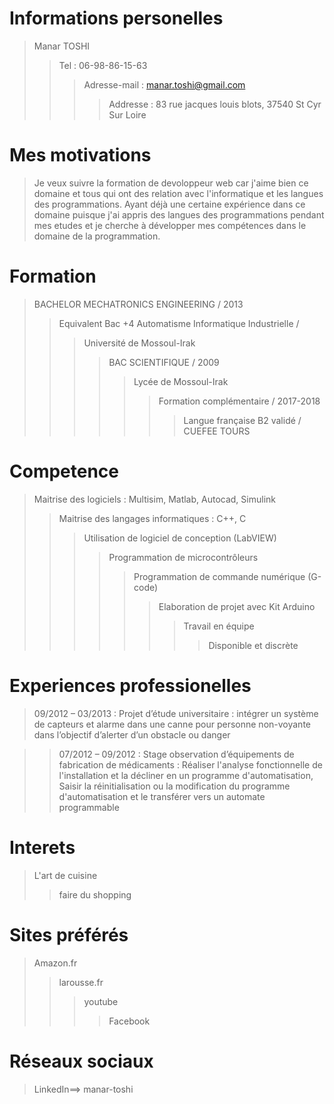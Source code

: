 # Informations personelles
>Manar TOSHI
>>Tel : 06-98-86-15-63
>>>Adresse-mail : manar.toshi@gmail.com
>>>>Addresse : 83 rue jacques louis blots, 37540 St Cyr Sur Loire
# Mes motivations
>Je veux suivre la formation de devoloppeur web car j'aime bien ce domaine et tous qui ont des relation avec l'informatique et les langues des programmations. Ayant déjà une certaine expérience dans ce domaine puisque j'ai appris des langues des programmations pendant mes etudes et je cherche à développer mes compétences dans le domaine de la programmation.
# Formation
>BACHELOR MECHATRONICS ENGINEERING / 2013
>>Equivalent Bac +4 Automatisme Informatique Industrielle / 
>>>Université de Mossoul-Irak
>>>>BAC SCIENTIFIQUE / 2009
>>>>>Lycée de Mossoul-Irak 
>>>>>>Formation complémentaire / 2017-2018
>>>>>>>Langue française B2 validé / CUEFEE TOURS
# Competence
>Maitrise des logiciels : Multisim, Matlab, Autocad, Simulink
>>Maitrise des langages informatiques : C++, C
>>>Utilisation de logiciel de conception (LabVIEW)
>>>>Programmation de microcontrôleurs
>>>>>Programmation de commande numérique (G-code)	
>>>>>>Elaboration de projet avec Kit Arduino	
>>>>>>>Travail en équipe
>>>>>>>>Disponible et discrète
# Experiences professionelles
>09/2012 – 03/2013 : Projet d’étude universitaire : intégrer un système de capteurs et alarme dans une canne pour personne non-voyante dans l’objectif d’alerter d’un obstacle ou danger

>>07/2012 – 09/2012 : Stage observation d’équipements de fabrication de médicaments : Réaliser l'analyse fonctionnelle de l'installation et la décliner en un programme d'automatisation, Saisir la réinitialisation ou la modification du programme d'automatisation et le transférer vers un automate programmable
# Interets
>L'art de cuisine
>>faire du shopping
# Sites préférés
>Amazon.fr
>>larousse.fr
>>>youtube
>>>>Facebook
# Réseaux sociaux
>LinkedIn==> manar-toshi
